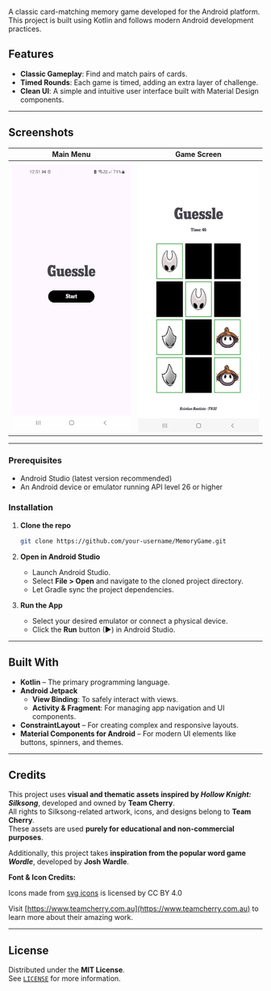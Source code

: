 A classic card-matching memory game developed for the Android platform. This project is built using Kotlin and follows modern Android development practices.

## Features
- **Classic Gameplay**: Find and match pairs of cards.  
- **Timed Rounds**: Each game is timed, adding an extra layer of challenge.  
- **Clean UI**: A simple and intuitive user interface built with Material Design components.  

---
## Screenshots

| Main Menu | Game Screen |
| :---: | :---: |
| ![Main Menu](screenshots/MainScreen.jpg) | ![Game Screen](screenshots/GameScreen.jpg) |

---

### Prerequisites
- Android Studio (latest version recommended)  
- An Android device or emulator running API level 26 or higher  

### Installation

1. **Clone the repo**
   ```bash
   git clone https://github.com/your-username/MemoryGame.git
   ```

2. **Open in Android Studio**
   - Launch Android Studio.  
   - Select **File > Open** and navigate to the cloned project directory.  
   - Let Gradle sync the project dependencies.  

3. **Run the App**
   - Select your desired emulator or connect a physical device.  
   - Click the **Run** button (▶) in Android Studio.  

---

## Built With
- **Kotlin** – The primary programming language.  
- **Android Jetpack**  
  - **View Binding**: To safely interact with views.  
  - **Activity & Fragment**: For managing app navigation and UI components.  
- **ConstraintLayout** – For creating complex and responsive layouts.  
- **Material Components for Android** – For modern UI elements like buttons, spinners, and themes.  

---

## Credits

This project uses **visual and thematic assets inspired by *Hollow Knight: Silksong***, developed and owned by **Team Cherry**.  
All rights to Silksong-related artwork, icons, and designs belong to **Team Cherry**.  
These assets are used **purely for educational and non-commercial purposes**.  

Additionally, this project takes **inspiration from the popular word game *Wordle***, developed by **Josh Wardle**.  

**Font & Icon Credits:**  
<div>Icons made from <a href="https://www.onlinewebfonts.com/icon">svg icons</a> is licensed by CC BY 4.0</div>  

Visit [https://www.teamcherry.com.au](https://www.teamcherry.com.au) to learn more about their amazing work.

---

## License

Distributed under the **MIT License**.  
See [`LICENSE`](LICENSE) for more information.
